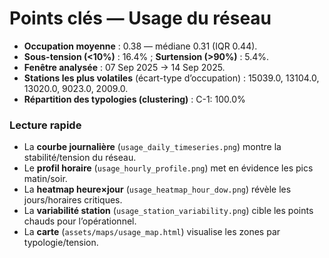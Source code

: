 # Points clés — Usage du réseau

- **Occupation moyenne** : 0.38 — médiane 0.31 (IQR 0.44).
- **Sous-tension (<10%)** : 16.4% ; **Surtension (>90%)** : 5.4%.
- **Fenêtre analysée** : 07 Sep 2025 → 14 Sep 2025.
- **Stations les plus volatiles** (écart-type d’occupation) : 15039.0, 13104.0, 13020.0, 9023.0, 2009.0.
- **Répartition des typologies (clustering)** : C-1: 100.0%

### Lecture rapide
- La **courbe journalière** (`usage_daily_timeseries.png`) montre la stabilité/tension du réseau.
- Le **profil horaire** (`usage_hourly_profile.png`) met en évidence les pics matin/soir.
- La **heatmap heure×jour** (`usage_heatmap_hour_dow.png`) révèle les jours/horaires critiques.
- La **variabilité station** (`usage_station_variability.png`) cible les points chauds pour l’opérationnel.
- La **carte** (`assets/maps/usage_map.html`) visualise les zones par typologie/tension.

